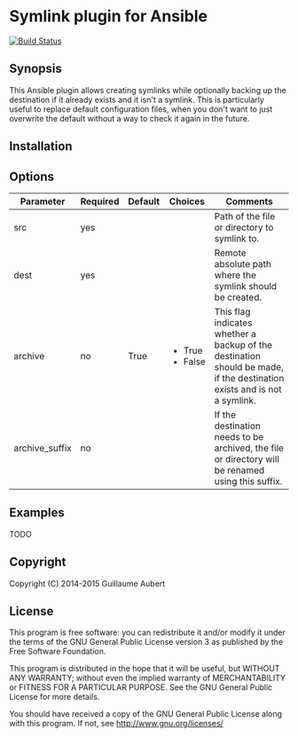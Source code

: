 Symlink plugin for Ansible
==========================

[![Build Status](https://travis-ci.org/guillaumeaubert/ansible-symlink-plugin.svg?branch=master)](https://travis-ci.org/guillaumeaubert/ansible-symlink-plugin)


Synopsis
--------

This Ansible plugin allows creating symlinks while optionally backing up the destination if it already exists and it isn't a symlink. This is particularly useful to replace default configuration files, when you don't want to just overwrite the default without a way to check it again in the future.


Installation
------------

Options
-------

<table>
	<thead>
		<tr>
			<th>Parameter</th>
			<th>Required</th>
			<th>Default</th>
			<th>Choices</th>
			<th>Comments</th>
		</tr>
	</thead>
	<tbody>
		<tr>
			<td>src</td>
			<td>yes</td>
			<td></td>
			<td></td>
			<td>Path of the file or directory to symlink to.</td>
		</tr>
		<tr>
			<td>dest</td>
			<td>yes</td>
			<td></td>
			<td></td>
			<td>Remote absolute path where the symlink should be created.</td>
		</tr>
		<tr>
			<td>archive</td>
			<td>no</td>
			<td>True</td>
			<td>
				<ul>
					<li>True</li>
					<li>False</li>
				</ul>
			</td>
			<td>
				This flag indicates whether a backup of the destination should be made,
				if the destination exists and is not a symlink.
			</td>
		</tr>
		<tr>
			<td>archive_suffix</td>
			<td>no</td>
			<td></td>
			<td></td>
			<td>
				If the destination needs to be archived, the file or directory will be
				renamed using this suffix.
			</td>
		</tr>
	</thead>
</table>


Examples
--------

TODO


Copyright
---------

Copyright (C) 2014-2015 Guillaume Aubert


License
-------

This program is free software: you can redistribute it and/or modify it under
the terms of the GNU General Public License version 3 as published by the Free
Software Foundation.

This program is distributed in the hope that it will be useful, but WITHOUT ANY
WARRANTY; without even the implied warranty of MERCHANTABILITY or FITNESS FOR A
PARTICULAR PURPOSE. See the GNU General Public License for more details.

You should have received a copy of the GNU General Public License along with
this program. If not, see http://www.gnu.org/licenses/
